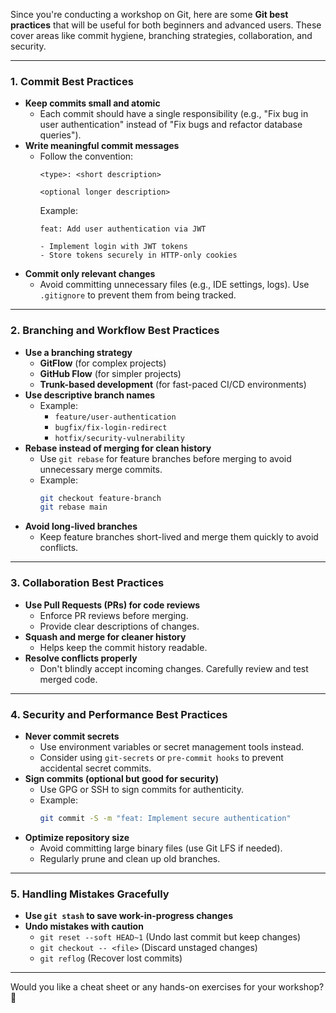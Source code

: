 Since you're conducting a workshop on Git, here are some **Git best practices** that will be useful for both beginners and advanced users. These cover areas like commit hygiene, branching strategies, collaboration, and security.

---

### **1. Commit Best Practices**
- **Keep commits small and atomic**
    - Each commit should have a single responsibility (e.g., "Fix bug in user authentication" instead of "Fix bugs and refactor database queries").
- **Write meaningful commit messages**
    - Follow the convention:
      ```
      <type>: <short description>
  
      <optional longer description>
      ```
      Example:
      ```
      feat: Add user authentication via JWT
  
      - Implement login with JWT tokens
      - Store tokens securely in HTTP-only cookies
      ```
- **Commit only relevant changes**
    - Avoid committing unnecessary files (e.g., IDE settings, logs). Use `.gitignore` to prevent them from being tracked.

---

### **2. Branching and Workflow Best Practices**
- **Use a branching strategy**
    - **GitFlow** (for complex projects)
    - **GitHub Flow** (for simpler projects)
    - **Trunk-based development** (for fast-paced CI/CD environments)
- **Use descriptive branch names**
    - Example:
        - `feature/user-authentication`
        - `bugfix/fix-login-redirect`
        - `hotfix/security-vulnerability`
- **Rebase instead of merging for clean history**
    - Use `git rebase` for feature branches before merging to avoid unnecessary merge commits.
    - Example:
      ```sh
      git checkout feature-branch
      git rebase main
      ```
- **Avoid long-lived branches**
    - Keep feature branches short-lived and merge them quickly to avoid conflicts.

---

### **3. Collaboration Best Practices**
- **Use Pull Requests (PRs) for code reviews**
    - Enforce PR reviews before merging.
    - Provide clear descriptions of changes.
- **Squash and merge for cleaner history**
    - Helps keep the commit history readable.
- **Resolve conflicts properly**
    - Don't blindly accept incoming changes. Carefully review and test merged code.

---

### **4. Security and Performance Best Practices**
- **Never commit secrets**
    - Use environment variables or secret management tools instead.
    - Consider using `git-secrets` or `pre-commit hooks` to prevent accidental secret commits.
- **Sign commits (optional but good for security)**
    - Use GPG or SSH to sign commits for authenticity.
    - Example:
      ```sh
      git commit -S -m "feat: Implement secure authentication"
      ```
- **Optimize repository size**
    - Avoid committing large binary files (use Git LFS if needed).
    - Regularly prune and clean up old branches.

---

### **5. Handling Mistakes Gracefully**
- **Use `git stash` to save work-in-progress changes**
- **Undo mistakes with caution**
    - `git reset --soft HEAD~1` (Undo last commit but keep changes)
    - `git checkout -- <file>` (Discard unstaged changes)
    - `git reflog` (Recover lost commits)

---

Would you like a cheat sheet or any hands-on exercises for your workshop? 🚀